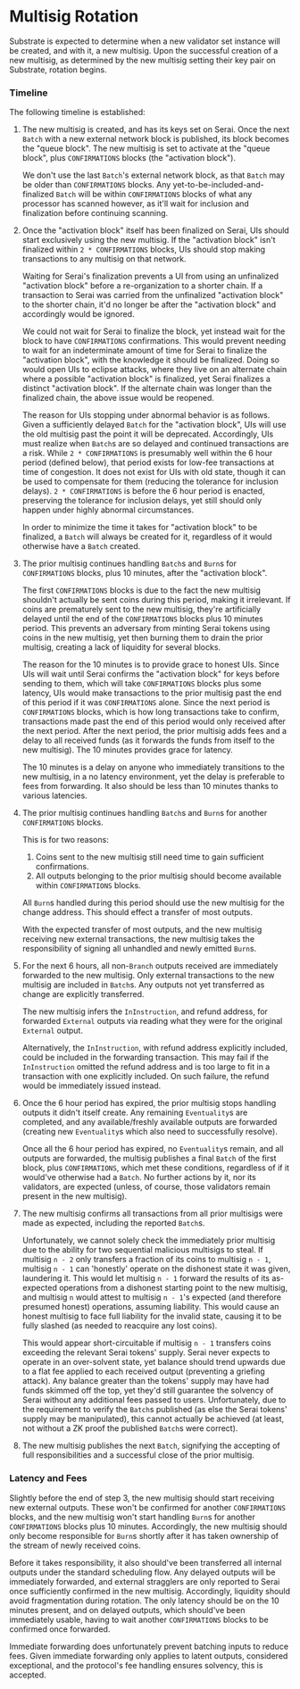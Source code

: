 # Multisig Rotation

Substrate is expected to determine when a new validator set instance will be
created, and with it, a new multisig. Upon the successful creation of a new
multisig, as determined by the new multisig setting their key pair on Substrate,
rotation begins.

### Timeline

The following timeline is established:

1) The new multisig is created, and has its keys set on Serai. Once the next
   `Batch` with a new external network block is published, its block becomes the
   "queue block". The new multisig is set to activate at the "queue block", plus
   `CONFIRMATIONS` blocks (the "activation block").

   We don't use the last `Batch`'s external network block, as that `Batch` may
   be older than `CONFIRMATIONS` blocks. Any yet-to-be-included-and-finalized
   `Batch` will be within `CONFIRMATIONS` blocks of what any processor has
   scanned however, as it'll wait for inclusion and finalization before
   continuing scanning.

2) Once the "activation block" itself has been finalized on Serai, UIs should
   start exclusively using the new multisig. If the "activation block" isn't
   finalized within `2 * CONFIRMATIONS` blocks, UIs should stop making
   transactions to any multisig on that network.

   Waiting for Serai's finalization prevents a UI from using an unfinalized
   "activation block" before a re-organization to a shorter chain. If a
   transaction to Serai was carried from the unfinalized "activation block"
   to the shorter chain, it'd no longer be after the "activation block" and
   accordingly would be ignored.

   We could not wait for Serai to finalize the block, yet instead wait for the
   block to have `CONFIRMATIONS` confirmations. This would prevent needing to
   wait for an indeterminate amount of time for Serai to finalize the
   "activation block", with the knowledge it should be finalized. Doing so would
   open UIs to eclipse attacks, where they live on an alternate chain where a
   possible "activation block" is finalized, yet Serai finalizes a distinct
   "activation block". If the alternate chain was longer than the finalized
   chain, the above issue would be reopened.

   The reason for UIs stopping under abnormal behavior is as follows. Given a
   sufficiently delayed `Batch` for the "activation block", UIs will use the old
   multisig past the point it will be deprecated. Accordingly, UIs must realize
   when `Batch`s are so delayed and continued transactions are a risk. While
   `2 * CONFIRMATIONS` is presumably well within the 6 hour period (defined
   below), that period exists for low-fee transactions at time of congestion. It
   does not exist for UIs with old state, though it can be used to compensate
   for them (reducing the tolerance for inclusion delays). `2 * CONFIRMATIONS`
   is before the 6 hour period is enacted, preserving the tolerance for
   inclusion delays, yet still should only happen under highly abnormal
   circumstances.

   In order to minimize the time it takes for "activation block" to be
   finalized, a `Batch` will always be created for it, regardless of it would
   otherwise have a `Batch` created.

3) The prior multisig continues handling `Batch`s and `Burn`s for
   `CONFIRMATIONS` blocks, plus 10 minutes, after the "activation block".

   The first `CONFIRMATIONS` blocks is due to the fact the new multisig
   shouldn't actually be sent coins during this period, making it irrelevant.
   If coins are prematurely sent to the new multisig, they're artificially
   delayed until the end of the `CONFIRMATIONS` blocks plus 10 minutes period.
   This prevents an adversary from minting Serai tokens using coins in the new
   multisig, yet then burning them to drain the prior multisig, creating a lack
   of liquidity for several blocks.

   The reason for the 10 minutes is to provide grace to honest UIs. Since UIs
   will wait until Serai confirms the "activation block" for keys before sending
   to them, which will take `CONFIRMATIONS` blocks plus some latency, UIs would
   make transactions to the prior multisig past the end of this period if it was
   `CONFIRMATIONS` alone. Since the next period is `CONFIRMATIONS` blocks, which
   is how long transactions take to confirm, transactions made past the end of
   this period would only received after the next period. After the next period,
   the prior multisig adds fees and a delay to all received funds (as it
   forwards the funds from itself to the new multisig). The 10 minutes provides
   grace for latency.

   The 10 minutes is a delay on anyone who immediately transitions to the new
   multisig, in a no latency environment, yet the delay is preferable to fees
   from forwarding. It also should be less than 10 minutes thanks to various
   latencies.

4) The prior multisig continues handling `Batch`s and `Burn`s for another
   `CONFIRMATIONS` blocks.

   This is for two reasons:

   1) Coins sent to the new multisig still need time to gain sufficient
      confirmations.
   2) All outputs belonging to the prior multisig should become available within
      `CONFIRMATIONS` blocks.

   All `Burn`s handled during this period should use the new multisig for the
   change address. This should effect a transfer of most outputs.

   With the expected transfer of most outputs, and the new multisig receiving
   new external transactions, the new multisig takes the responsibility of
   signing all unhandled and newly emitted `Burn`s.

5) For the next 6 hours, all non-`Branch` outputs received are immediately
   forwarded to the new multisig. Only external transactions to the new multisig
   are included in `Batch`s. Any outputs not yet transferred as change are
   explicitly transferred.

   The new multisig infers the `InInstruction`, and refund address, for
   forwarded `External` outputs via reading what they were for the original
   `External` output.

   Alternatively, the `InInstruction`, with refund address explicitly included,
   could be included in the forwarding transaction. This may fail if the
   `InInstruction` omitted the refund address and is too large to fit in a
   transaction with one explicitly included. On such failure, the refund would
   be immediately issued instead.

6) Once the 6 hour period has expired, the prior multisig stops handling outputs
   it didn't itself create. Any remaining `Eventuality`s are completed, and any
   available/freshly available outputs are forwarded (creating new
   `Eventuality`s which also need to successfully resolve).

   Once all the 6 hour period has expired, no `Eventuality`s remain, and all
   outputs are forwarded, the multisig publishes a final `Batch` of the first
   block, plus `CONFIRMATIONS`, which met these conditions, regardless of if it
   would've otherwise had a `Batch`. No further actions by it, nor its
   validators, are expected (unless, of course, those validators remain present
   in the new multisig).

7) The new multisig confirms all transactions from all prior multisigs were made
   as expected, including the reported `Batch`s.

   Unfortunately, we cannot solely check the immediately prior multisig due to
   the ability for two sequential malicious multisigs to steal. If multisig
   `n - 2` only transfers a fraction of its coins to multisig `n - 1`, multisig
   `n - 1` can 'honestly' operate on the dishonest state it was given,
   laundering it. This would let multisig `n - 1` forward the results of its
   as-expected operations from a dishonest starting point to the new multisig,
   and multisig `n` would attest to multisig `n - 1`'s expected (and therefore
   presumed honest) operations, assuming liability. This would cause an honest
   multisig to face full liability for the invalid state, causing it to be fully
   slashed (as needed to reacquire any lost coins).

   This would appear short-circuitable if multisig `n - 1` transfers coins
   exceeding the relevant Serai tokens' supply. Serai never expects to operate
   in an over-solvent state, yet balance should trend upwards due to a flat fee
   applied to each received output (preventing a griefing attack). Any balance
   greater than the tokens' supply may have had funds skimmed off the top, yet
   they'd still guarantee the solvency of Serai without any additional fees
   passed to users. Unfortunately, due to the requirement to verify the `Batch`s
   published (as else the Serai tokens' supply may be manipulated), this cannot
   actually be achieved (at least, not without a ZK proof the published `Batch`s
   were correct).

8) The new multisig publishes the next `Batch`, signifying the accepting of full
   responsibilities and a successful close of the prior multisig.

### Latency and Fees

Slightly before the end of step 3, the new multisig should start receiving new
external outputs. These won't be confirmed for another `CONFIRMATIONS` blocks,
and the new multisig won't start handling `Burn`s for another `CONFIRMATIONS`
blocks plus 10 minutes. Accordingly, the new multisig should only become
responsible for `Burn`s shortly after it has taken ownership of the stream of
newly received coins.

Before it takes responsibility, it also should've been transferred all internal
outputs under the standard scheduling flow. Any delayed outputs will be
immediately forwarded, and external stragglers are only reported to Serai once
sufficiently confirmed in the new multisig. Accordingly, liquidity should avoid
fragmentation during rotation. The only latency should be on the 10 minutes
present, and on delayed outputs, which should've been immediately usable, having
to wait another `CONFIRMATIONS` blocks to be confirmed once forwarded.

Immediate forwarding does unfortunately prevent batching inputs to reduce fees.
Given immediate forwarding only applies to latent outputs, considered
exceptional, and the protocol's fee handling ensures solvency, this is accepted.
